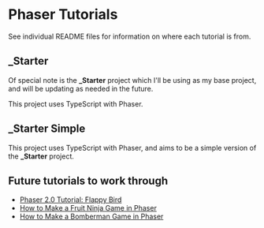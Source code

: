 # Phaser Tutorials

See individual README files for information on where each tutorial is from.

## _Starter

Of special note is the **_Starter** project which I'll be using as my base project, and will be updating as needed in the future.

This project uses TypeScript with Phaser.

## _Starter Simple

This project uses TypeScript with Phaser, and aims to be a simple version of the **_Starter** project.

## Future tutorials to work through

- [Phaser 2.0 Tutorial: Flappy Bird](http://www.codevinsky.com/phaser-2-0-tutorial-flappy-bird-part-1/)
- [How to Make a Fruit Ninja Game in Phaser](https://gamedevacademy.org/how-to-make-a-fruit-ninja-game-in-phaser-part-1/)
- [How to Make a Bomberman Game in Phaser](https://gamedevacademy.org/how-to-make-a-bomberman-game-in-phaser-part-1/)
